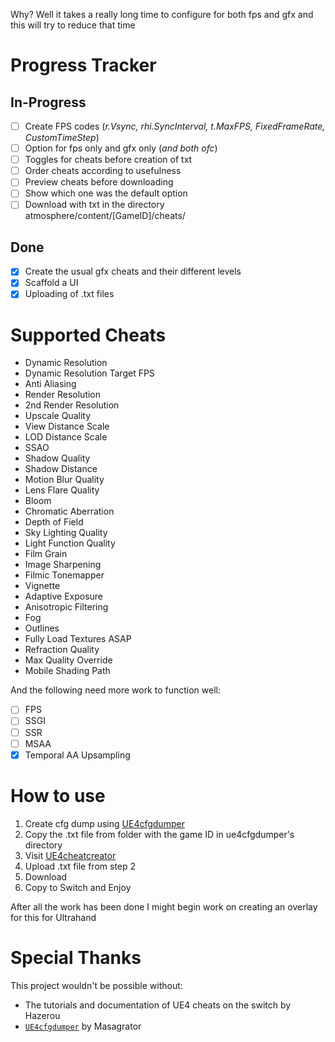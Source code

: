 Why? Well it takes a really long time to configure for both fps and gfx and this will try to reduce that time

# Progress Tracker
## In-Progress 
- [ ] Create FPS codes (_r.Vsync, rhi.SyncInterval, t.MaxFPS, FixedFrameRate, CustomTimeStep_)
- [ ] Option for fps only and gfx only (_and both ofc_)
- [ ] Toggles for cheats before creation of txt
- [ ] Order cheats according to usefulness
- [ ] Preview cheats before downloading
- [ ] Show which one was the default option
- [ ] Download with txt in the directory atmosphere/content/[GameID]/cheats/
## Done 
- [x] Create the usual gfx cheats and their different levels
- [x] Scaffold a UI
- [x] Uploading of .txt files

# Supported Cheats
- Dynamic Resolution 
- Dynamic Resolution Target FPS
- Anti Aliasing 
- Render Resolution
- 2nd Render Resolution 
- Upscale Quality 
- View Distance Scale 
- LOD Distance Scale 
- SSAO 
- Shadow Quality 
- Shadow Distance
- Motion Blur Quality 
- Lens Flare Quality 
- Bloom
- Chromatic Aberration 
- Depth of Field 
- Sky Lighting Quality 
- Light Function Quality 
- Film Grain 
- Image Sharpening 
- Filmic Tonemapper
- Vignette 
- Adaptive Exposure
- Anisotropic Filtering 
- Fog 
- Outlines 
- Fully Load Textures ASAP
- Refraction Quality 
- Max Quality Override 
- Mobile Shading Path 

And the following need more work to function well: 
- [ ] FPS 
- [ ] SSGI
- [ ] SSR
- [ ] MSAA
- [x] Temporal AA Upsampling

# How to use 
1. Create cfg dump using [UE4cfgdumper](https://github.com/masagrator/UE4cfgdumper)
2. Copy the .txt file from folder with the game ID in ue4cfgdumper's directory 
3. Visit [UE4cheatcreator](https://ue4cheatcreator.vercel.app)
4. Upload .txt file from step 2 
5. Download
6. Copy to Switch and Enjoy 

After all the work has been done I might begin work on creating an overlay for this for Ultrahand 

# Special Thanks
This project wouldn't be possible without:
- The tutorials and documentation of UE4 cheats on the switch by Hazerou 
- [`UE4cfgdumper`](https://github.com/masagrator/UE4cfgdumper) by Masagrator 